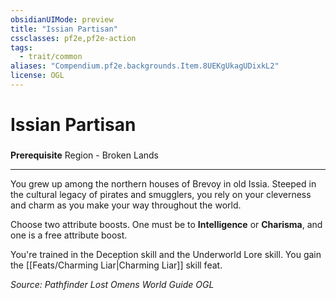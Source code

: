 ```yaml
---
obsidianUIMode: preview
title: "Issian Partisan"
cssclasses: pf2e,pf2e-action
tags:
  - trait/common
aliases: "Compendium.pf2e.backgrounds.Item.8UEKgUkagUDixkL2"
license: OGL
---
```

# Issian Partisan

### 






**Prerequisite** Region - Broken Lands

* * *

You grew up among the northern houses of Brevoy in old Issia. Steeped in the cultural legacy of pirates and smugglers, you rely on your cleverness and charm as you make your way throughout the world.

Choose two attribute boosts. One must be to **Intelligence** or **Charisma**, and one is a free attribute boost.

You're trained in the Deception skill and the Underworld Lore skill. You gain the [[Feats/Charming Liar|Charming Liar]] skill feat.

*Source: Pathfinder Lost Omens World Guide*
*OGL*
